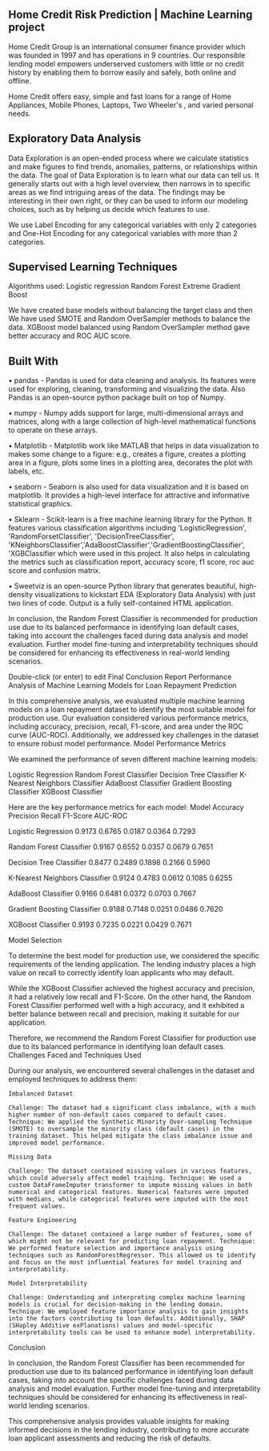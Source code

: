 ## Home Credit Risk Prediction | Machine Learning project

Home Credit Group is an international consumer finance provider which was founded in 1997 and has operations in 9 countries. Our responsible lending model empowers underserved customers with little or no credit history by enabling them to borrow easily and safely, both online and offline. 

Home Credit offers easy, simple and fast loans for a range of Home Appliances, Mobile Phones, Laptops, Two Wheeler's , and varied personal needs.

## Exploratory Data Analysis

Data Exploration is an open-ended process where we calculate statistics and make figures to find trends, anomalies, patterns, or relationships within the data. The goal of Data Exploration is to learn what our data can tell us. It generally starts out with a high level overview, then narrows in to specific areas as we find intriguing areas of the data. The findings may be interesting in their own right, or they can be used to inform our modeling choices, such as by helping us decide which features to use.

We use Label Encoding for any categorical variables with only 2 categories and One-Hot Encoding for any categorical variables with more than 2 categories.

## Supervised Learning Techniques

Algorithms used:
Logistic regression
Random Forest
Extreme Gradient Boost

We have created base models without balancing the target class and then We have used SMOTE and Random OverSampler methods to balance the data. XGBoost model balanced using Random OverSampler method gave better accuracy and ROC AUC score.

## Built With

• pandas - Pandas is used for data cleaning and analysis. Its features were used for exploring, cleaning, transforming and visualizing the data. Also Pandas is an open-source python package built on top of Numpy.

• numpy - Numpy adds support for large, multi-dimensional arrays and matrices, along with a large collection of high-level mathematical functions to operate on these arrays.

• Matplotlib - Matplotlib work like MATLAB that helps in data visualization to makes some change to a figure: e.g., creates a figure, creates a plotting area in a figure, plots some lines in a plotting area, decorates the plot with labels, etc.

• seaborn - Seaborn is also used for data visualization and it is based on matplotlib. It provides a high-level interface for attractive and informative statistical graphics.

• Sklearn - Scikit-learn is a free machine learning library for the Python. It features various classification algorithms including 'LogisticRegression', 'RandomForsetClassifier', 'DecisionTreeClassifier',  'KNeighborsClassifier','AdaBoostClassifier','GradientBoostingClassifier', 'XGBClassifier which were used in this project. It also helps in calculating the metrics such as classification report, accuracy score, f1 score, roc auc score and confusion matrix.

• Sweetviz is an open-source Python library that generates beautiful, high-density visualizations to kickstart EDA (Exploratory Data Analysis) with just two lines of code. Output is a fully self-contained HTML application.
 




In conclusion, the Random Forest Classifier is recommended for production use due to its balanced performance in identifying loan default cases, taking into account the challenges faced during data analysis and model evaluation. Further model fine-tuning and interpretability techniques should be considered for enhancing its effectiveness in real-world lending scenarios.

Double-click (or enter) to edit Final Conclusion Report Performance Analysis of Machine Learning Models for Loan Repayment Prediction

In this comprehensive analysis, we evaluated multiple machine learning models on a loan repayment dataset to identify the most suitable model for production use. Our evaluation considered various performance metrics, including accuracy, precision, recall, F1-score, and area under the ROC curve (AUC-ROC). Additionally, we addressed key challenges in the dataset to ensure robust model performance. Model Performance Metrics

We examined the performance of seven different machine learning models:

Logistic Regression
Random Forest Classifier
Decision Tree Classifier
K-Nearest Neighbors Classifier
AdaBoost Classifier
Gradient Boosting Classifier
XGBoost Classifier

Here are the key performance metrics for each model: Model Accuracy Precision Recall F1-Score AUC-ROC

Logistic Regression 0.9173 0.6765 0.0187 0.0364 0.7293 

Random Forest Classifier 0.9167 0.6552 0.0357 0.0679 0.7651 

Decision Tree Classifier 0.8477 0.2489 0.1898 0.2166 0.5960 

K-Nearest Neighbors Classifier 0.9124 0.4783 0.0612 0.1085 0.6255 

AdaBoost Classifier 0.9166 0.6481 0.0372 0.0703 0.7667 

Gradient Boosting Classifier 0.9188 0.7148 0.0251 0.0486 0.7620 

XGBoost Classifier 0.9193 0.7235 0.0221 0.0429 0.7671 

Model Selection

To determine the best model for production use, we considered the specific requirements of the lending application. The lending industry places a high value on recall to correctly identify loan applicants who may default.

While the XGBoost Classifier achieved the highest accuracy and precision, it had a relatively low recall and F1-Score. On the other hand, the Random Forest Classifier performed well with a high accuracy, and it exhibited a better balance between recall and precision, making it suitable for our application.

Therefore, we recommend the Random Forest Classifier for production use due to its balanced performance in identifying loan default cases. Challenges Faced and Techniques Used

During our analysis, we encountered several challenges in the dataset and employed techniques to address them:

    Imbalanced Dataset

    Challenge: The dataset had a significant class imbalance, with a much higher number of non-default cases compared to default cases. Technique: We applied the Synthetic Minority Over-sampling Technique (SMOTE) to oversample the minority class (default cases) in the training dataset. This helped mitigate the class imbalance issue and improved model performance.

    Missing Data

    Challenge: The dataset contained missing values in various features, which could adversely affect model training. Technique: We used a custom DataFrameImputer transformer to impute missing values in both numerical and categorical features. Numerical features were imputed with medians, while categorical features were imputed with the most frequent values.

    Feature Engineering

    Challenge: The dataset contained a large number of features, some of which might not be relevant for predicting loan repayment. Technique: We performed feature selection and importance analysis using techniques such as RandomForestRegressor. This allowed us to identify and focus on the most influential features for model training and interpretability.

    Model Interpretability

    Challenge: Understanding and interpreting complex machine learning models is crucial for decision-making in the lending domain. Technique: We employed feature importance analysis to gain insights into the factors contributing to loan defaults. Additionally, SHAP (SHapley Additive exPlanations) values and model-specific interpretability tools can be used to enhance model interpretability.

Conclusion

In conclusion, the Random Forest Classifier has been recommended for production use due to its balanced performance in identifying loan default cases, taking into account the specific challenges faced during data analysis and model evaluation. Further model fine-tuning and interpretability techniques should be considered for enhancing its effectiveness in real-world lending scenarios.

This comprehensive analysis provides valuable insights for making informed decisions in the lending industry, contributing to more accurate loan applicant assessments and reducing the risk of defaults.
